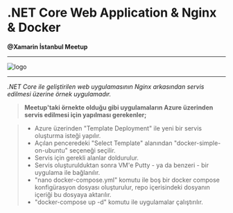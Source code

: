 # .NET Core Web Application & Nginx & Docker
**@Xamarin İstanbul Meetup**
***
![logo](https://raw.githubusercontent.com/selcukusta/docker-compose-netcore-app/master/banner.png)
***
*.NET Core ile geliştirilen web uygulamasının Nginx arkasından servis edilmesi üzerine örnek uygulamadır.*

> **Meetup'taki örnekte olduğu gibi uygulamaların Azure üzerinden servis edilmesi için yapılması gerekenler;**

> - Azure üzerinden "Template Deployment" ile yeni bir servis oluşturma isteği yapılır.
> - Açılan penceredeki "Select Template" alanından "docker-simple-on-ubuntu" seçeneği seçilir.
> - Servis için gerekli alanlar doldurulur.
> - Servis oluşturulduktan sonra VM'e Putty - ya da benzeri - bir uygulama ile bağlanılır.
> - "nano docker-compose.yml" komutu ile boş bir docker compose konfigürasyon dosyası oluşturulur, repo içerisindeki dosyanın içeriği bu dosyaya aktarılır.
> - "docker-compose up -d" komutu ile uygulamalar çalıştırılır.
